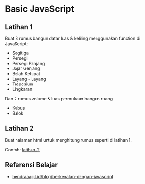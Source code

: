 # Basic JavaScript

## Latihan 1

Buat 8 rumus bangun datar luas & keliling menggunakan function di JavaScript:

- Segitiga
- Persegi
- Persegi Panjang
- Jajar Genjang
- Belah Ketupat
- Layang - Layang
- Trapesium
- Lingkaran

Dan 2 rumus volume & luas permukaan bangun ruang:

- Kubus
- Balok

## Latihan 2

Buat halaman html untuk menghitung rumus seperti di latihan 1.

Contoh: [latihan-2](latihan-2/)

## Referensi Belajar

- [hendraaagil.id/blog/berkenalan-dengan-javascript](https://hendraaagil.id/blog/berkenalan-dengan-javascript#sumber-belajar)
